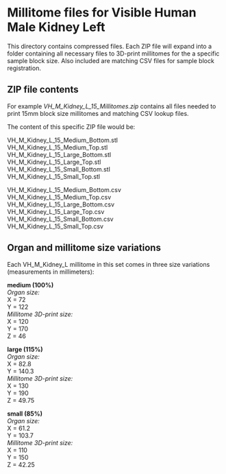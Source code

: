 # Millitome files for Visible Human Male Kidney Left

This directory contains compressed files. Each ZIP file will expand into a folder containing all necessary files to 3D-print millitomes for the a specific sample block size. Also included are matching CSV files for sample block registration.

## ZIP file contents

<p>For example <em>VH_M_Kidney_L_15_Millitomes.zip</em> contains all files needed to print 15mm block size millitomes and matching CSV lookup files.</p>

<p>The content of this specific ZIP file would be:</p>

VH_M_Kidney_L_15_Medium_Bottom.stl<br>
VH_M_Kidney_L_15_Medium_Top.stl<br>
VH_M_Kidney_L_15_Large_Bottom.stl<br>
VH_M_Kidney_L_15_Large_Top.stl<br>
VH_M_Kidney_L_15_Small_Bottom.stl<br>
VH_M_Kidney_L_15_Small_Top.stl<br>

VH_M_Kidney_L_15_Medium_Bottom.csv<br>
VH_M_Kidney_L_15_Medium_Top.csv<br>
VH_M_Kidney_L_15_Large_Bottom.csv<br>
VH_M_Kidney_L_15_Large_Top.csv<br>
VH_M_Kidney_L_15_Small_Bottom.csv<br>
VH_M_Kidney_L_15_Small_Top.csv<br>

## Organ and millitome size variations

<p>Each VH_M_Kidney_L millitome in this set comes in three size variations (measurements in millimeters):</p>

<strong>medium (100%)</strong><br>
<em>Organ size:</em><br>
X = 72<br>
Y = 122<br>
<em>Millitome 3D-print size:</em><br>
X = 120<br>
Y = 170<br>
Z = 46<br>

<strong>large (115%)</strong><br>
<em>Organ size:</em><br>
X = 82.8<br>
Y = 140.3<br>
<em>Millitome 3D-print size:</em><br>
X = 130<br>
Y = 190<br>
Z = 49.75<br>

<strong>small (85%)</strong><br>
<em>Organ size:</em><br>
X = 61.2<br>
Y = 103.7<br>
<em>Millitome 3D-print size:</em><br>
X = 110<br>
Y = 150<br>
Z = 42.25<br>
